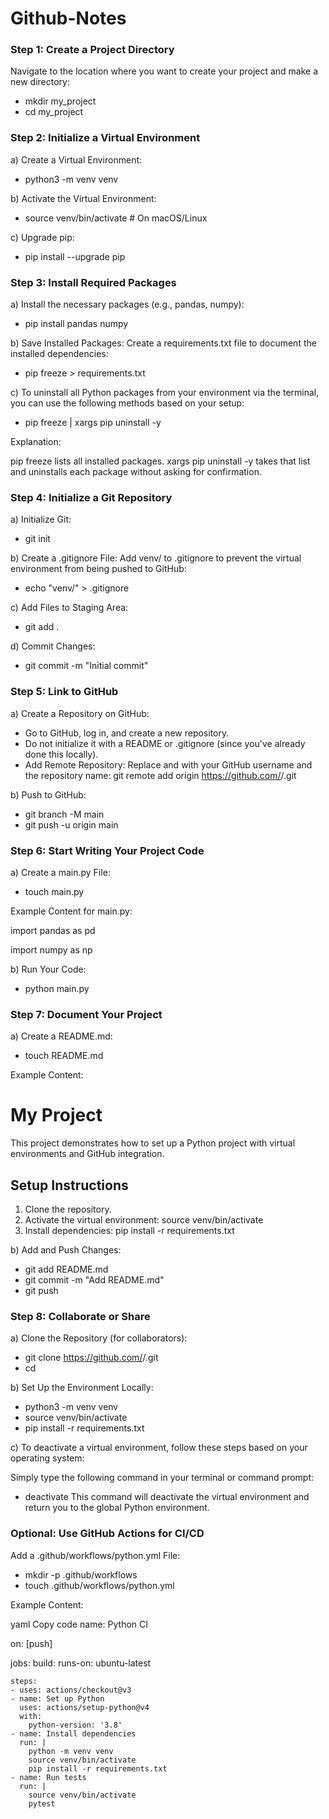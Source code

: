 # Github-Notes

### Step 1: Create a Project Directory
Navigate to the location where you want to create your project and make a new directory:

- mkdir my_project
- cd my_project

### Step 2: Initialize a Virtual Environment
a) Create a Virtual Environment:

- python3 -m venv venv

b) Activate the Virtual Environment:

- source venv/bin/activate  # On macOS/Linux

c) Upgrade pip:

- pip install --upgrade pip

### Step 3: Install Required Packages
a) Install the necessary packages (e.g., pandas, numpy):

- pip install pandas numpy

b) Save Installed Packages: Create a requirements.txt file to document the installed dependencies:

- pip freeze > requirements.txt

c) To uninstall all Python packages from your environment via the terminal, you can use the following methods based on your setup:

- pip freeze | xargs pip uninstall -y

Explanation:

pip freeze lists all installed packages. xargs pip uninstall -y takes that list and uninstalls each package without asking for confirmation.

### Step 4: Initialize a Git Repository
a) Initialize Git:

- git init

b) Create a .gitignore File: Add venv/ to .gitignore to prevent the virtual environment from being pushed to GitHub:

- echo "venv/" > .gitignore

c) Add Files to Staging Area:

- git add .

d) Commit Changes:

- git commit -m "Initial commit"

### Step 5: Link to GitHub
a) Create a Repository on GitHub:

- Go to GitHub, log in, and create a new repository.
- Do not initialize it with a README or .gitignore (since you've already done this locally).
- Add Remote Repository: Replace <your-username> and <repository-name> with your GitHub username and the repository name: git remote add origin https://github.com/<your-username>/<repository-name>.git

b) Push to GitHub:

- git branch -M main
- git push -u origin main

### Step 6: Start Writing Your Project Code
a) Create a main.py File:

- touch main.py

Example Content for main.py:

import pandas as pd

import numpy as np

b) Run Your Code:

- python main.py

### Step 7: Document Your Project
a) Create a README.md:

- touch README.md

Example Content:

# My Project

This project demonstrates how to set up a Python project with virtual environments and GitHub integration.

## Setup Instructions
1. Clone the repository.
2. Activate the virtual environment:
source venv/bin/activate
3. Install dependencies:
pip install -r requirements.txt

b) Add and Push Changes:

- git add README.md
- git commit -m "Add README.md"
- git push

### Step 8: Collaborate or Share
a) Clone the Repository (for collaborators):

- git clone https://github.com/<your-username>/<repository-name>.git
- cd <repository-name>

b) Set Up the Environment Locally:

- python3 -m venv venv
- source venv/bin/activate
- pip install -r requirements.txt

c) To deactivate a virtual environment, follow these steps based on your operating system:

Simply type the following command in your terminal or command prompt:
- deactivate
This command will deactivate the virtual environment and return you to the global Python environment.

### Optional: Use GitHub Actions for CI/CD
Add a .github/workflows/python.yml File:

- mkdir -p .github/workflows
- touch .github/workflows/python.yml

Example Content:

yaml
Copy code
name: Python CI

on: [push]

jobs:
  build:
    runs-on: ubuntu-latest

    steps:
    - uses: actions/checkout@v3
    - name: Set up Python
      uses: actions/setup-python@v4
      with:
        python-version: '3.8'
    - name: Install dependencies
      run: |
        python -m venv venv
        source venv/bin/activate
        pip install -r requirements.txt
    - name: Run tests
      run: |
        source venv/bin/activate
        pytest
